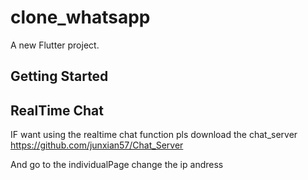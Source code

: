 # clone_whatsapp

A new Flutter project.

## Getting Started

## RealTime Chat
IF want using the realtime chat function pls download the chat_server
https://github.com/junxian57/Chat_Server

And go to the individualPage change the ip andress


